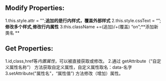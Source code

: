 ## Modify Properties:
1.this.style.attr = "";**追加的是行内样式，覆盖外部样式**
2.this.style.cssText = “”;**修改多个样式,修改行内属性**
3.this.className +=(追加)/+(覆盖) “on”;**添加新类名 **
## Get Properties:
1.id,class,href等*内置属性*，可以被直接获取或修改。
2.通过 getAttribute（“自定义属性名称”） 方法获取自定义属性，自定义属性取名：data-名字
3.setAttribute("属性名"，“属性值”) 方法修改（增加）属性。
